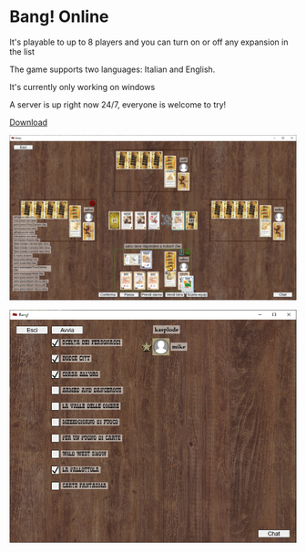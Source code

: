 # Bang! Online

It's playable to up to 8 players and you can turn on or off any expansion in the list

The game supports two languages: Italian and English.

It's currently only working on windows

A server is up right now 24/7, everyone is welcome to try!

[Download](https://github.com/salvoilmiosi/bang-launcher/releases/download/v3.5/banglauncher.exe)

![Game Screenshot](game.webp)

![Lobby Screenshot](lobby.webp)